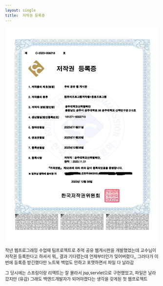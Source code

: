 ```yaml
---
layout: single
title:  저작권 등록증
---
```


![저작권 등록증](/assets/copyright.png)

작년 웹프로그래밍 수업때 팀프로젝트로 추억 공유 웹게시판을 개발했었는데 
교수님이 저작권 등록한다고 하셔서 뭐,, 결과 기다렸는데 언제부터인가 잊어버렸다,, 
그러다가 이번에 등록증 받긴했다만 노트북 백업도 안하고 포맷하면서 파일 다 날라감  

  그 당시에는 스프링이랑 리액트는 잘 몰라서 jsp,servlet으로 구현했었고, 파일은 날라갔지만 (유감)
그래도 백엔드개발자가 되어야겠다는 생각을 갖게된 첫 웹프로젝트
